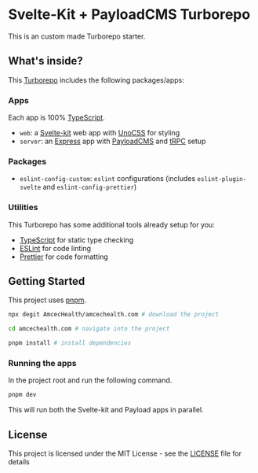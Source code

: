 # Svelte-Kit + PayloadCMS Turborepo

This is an custom made Turborepo starter.

## What's inside?

This [Turborepo] includes the following packages/apps:

### Apps

Each app is 100% [TypeScript].

- `web`: a [Svelte-kit] web app with [UnoCSS] for styling
- `server`: an [Express] app with [PayloadCMS] and [tRPC] setup

### Packages

- `eslint-config-custom`: `eslint` configurations (includes `eslint-plugin-svelte` and `eslint-config-prettier`)

### Utilities

This Turborepo has some additional tools already setup for you:

- [TypeScript] for static type checking
- [ESLint] for code linting
- [Prettier] for code formatting

## Getting Started

This project uses [pnpm].

```sh
npx degit AmcecHealth/amcechealth.com # download the project

cd amcechealth.com # navigate into the project

pnpm install # install dependencies
```

### Running the apps

In the project root and run the following command.

```sh
pnpm dev
```

This will run both the Svelte-kit and Payload apps in parallel.

## License

This project is licensed under the MIT License - see the [LICENSE](LICENSE) file for details

<!-- initialise all the links used -->

[turborepo]: https://turbo.build/repo
[eslint]: https://eslint.org
[express]: https://expressjs.com
[fastify]: https://www.fastify.io
[payloadcms]: https://www.payloadcms.com
[prettier]: https://prettier.io
[prisma]: https://www.prisma.io
[svelte-kit]: https://kit.svelte.dev
[unocss]: https://github.com/unocss/unocss
[trpc]: https://trpc.io
[typescript]: https://www.typescriptlang.org
[rust]: https://www.rust-lang.org
[pnpm]: https://pnpm.io
